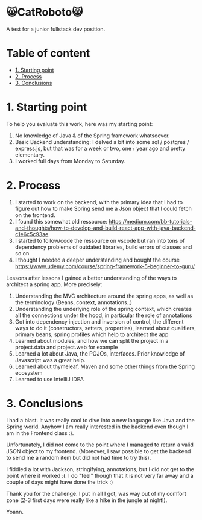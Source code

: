 # 😸CatRoboto😸 <!-- omit in toc -->

A test for a junior fullstack dev position.

# Table of content <!-- omit in toc -->

- [1. Starting point](#1-starting-point)
- [2. Process](#2-process)
- [3. Conclusions](#3-conclusions)

# 1. Starting point

To help you evaluate this work, here was my starting point:

1. No knowledge of Java & of the Spring framework whatsoever.
2. Basic Backend understanding: I delved a bit into some sql / postgres / express.js, but that was for a week or two, one+ year ago and pretty elementary.
3. I worked full days from Monday to Saturday.

# 2. Process

1. I started to work on the backend, with the primary idea that I had to figure out how to make Spring send me a Json object that I could fetch on the frontend.
2. I found this somewhat old ressource: https://medium.com/bb-tutorials-and-thoughts/how-to-develop-and-build-react-app-with-java-backend-c1e6c5c93ae
3. I started to follow/code the ressource on vscode but ran into tons of dependency problems of outdated libraries, build errors of classes and so on
4. I thought I needed a deeper understanding and bought the course https://www.udemy.com/course/spring-framework-5-beginner-to-guru/

Lessons after lessons I gained a better understanding of the ways to architect a spring app. More precisely:

1. Understanding the MVC architecture around the spring apps, as well as the terminology (Beans, context, annotations..)
2. Understanding the underlying role of the spring context, which creates all the connections under the hood, in particular the role of annotations
3. Got into dependency injection and inversion of control, the different ways to do it (constructors, setters, properties), learned about qualifiers, primary beans, spring profiles which help to architect the app
4. Learned about modules, and how we can split the project in a project.data and project.web for example
5. Learned a lot about Java, the POJOs, interfaces. Prior knowledge of Javascript was a great help.
6. Learned about thymeleaf, Maven and some other things from the Spring ecosystem
7. Learned to use IntelliJ IDEA

# 3. Conclusions

I had a blast. It was really cool to dive into a new language like Java and the Spring world. Anyhow I am really interested in the backend even though I am in the Frontend class :).

Unfortunately, I did not come to the point where I managed to return a valid JSON object to my frontend. (Moreover, I saw possible to get the backend to send me a random item but did not had time to try this).

I fiddled a lot with Jackson, stringifying, annotations, but I did not get to the point where it worked :(. I do "feel" though that it is not very far away and a couple of days might have done the trick :)

Thank you for the challenge. I put in all I got, was way out of my comfort zone (2-3 first days were really like a hike in the jungle at night!).

Yoann.
